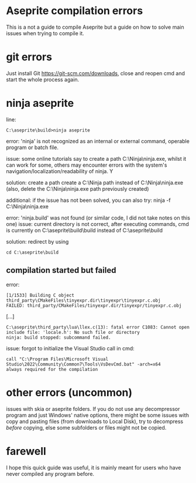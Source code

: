# Aseprite compilation errors
This is a not a guide to compile Aseprite but a guide on how to solve main issues when trying to compile it.

# git errors
Just install Git https://git-scm.com/downloads, close and reopen cmd and start the whole process again.

# ninja aseprite
line:
```
C:\aseprite\build>ninja aseprite
```
error: 'ninja' is not recognized as an internal or external command, operable program or batch file.

issue: some online tutorials say to create a path C:\Ninja\ninja.exe, whilst it can work for some, others may encounter errors with the system's navigation/localization/readability of ninja. Y

solution: create a path create a C:\Ninja path instead of C:\Ninja\ninja.exe (also, delete the C:\Ninja\ninja.exe path previously created)

additional: if the issue has not been solved, you can also try: ninja -f C:\Ninja\ninja.exe 

error: 'ninja.build' was not found (or similar code, I did not take notes on this one)
issue: current directory is not correct, after executing commands, cmd is currently on C:\aseprite\build\build instead of C:\aseprite\build

solution: redirect by using
```
cd C:\aseprite\build
```

## compilation started but failed

error:
```
[1/1533] Building C object third_party\CMakeFiles\tinyexpr.dir\tinyexpr\tinyexpr.c.obj
FAILED: third_party/CMakeFiles/tinyexpr.dir/tinyexpr/tinyexpr.c.obj
```
[...]
```
C:\aseprite\third_party\lua\llex.c(13): fatal error C1083: Cannot open include file: 'locale.h': No such file or directory
ninja: build stopped: subcommand failed.
```

issue: forgot to initialize the Visual Studio call in cmd:
```
call "C:\Program Files\Microsoft Visual Studio\2022\Community\Common7\Tools\VsDevCmd.bat" -arch=x64
always required for the compilation
```
# other errors (uncommon)
issues with skia or aseprite folders. If you do not use any decompressor program and just Windows' native options, there might be some issues with copy and pasting files (from downloads to Local Disk), try to decompress *before* copying, else some subfolders or files might not be copied.

# farewell
I hope this quick guide was useful, it is mainly meant for users who have never compiled any program before.

